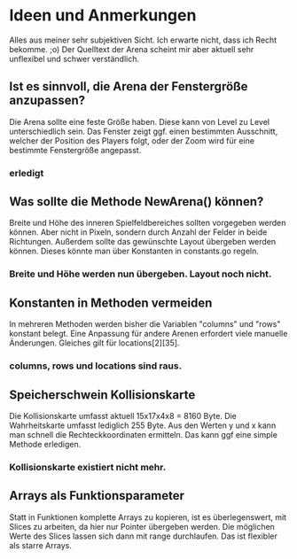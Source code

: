 # Ideen und Anmerkungen

Alles aus meiner sehr subjektiven Sicht.
Ich erwarte nicht, dass ich Recht bekomme. ;o)
Der Quelltext der Arena scheint mir aber aktuell
sehr unflexibel und schwer verständlich.

## Ist es sinnvoll, die Arena der Fenstergröße anzupassen?
Die Arena sollte eine feste Größe haben. 
Diese kann von Level zu Level unterschiedlich sein. 
Das Fenster zeigt ggf. einen bestimmten Ausschnitt, 
welcher der Position des Players folgt, 
oder der Zoom wird für eine bestimmte Fenstergröße angepasst. 
### erledigt

## Was sollte die Methode NewArena() können?
Breite und Höhe des inneren Spielfeldbereiches sollten vorgegeben werden können.
Aber nicht in Pixeln, sondern durch Anzahl der Felder in beide Richtungen.
Außerdem sollte das gewünschte Layout übergeben werden können.
Dieses könnte man über Konstanten in constants.go regeln.
### Breite und Höhe werden nun übergeben. Layout noch nicht.

## Konstanten in Methoden vermeiden
In mehreren Methoden werden bisher die Variablen "columns" und "rows"
konstant belegt. Eine Anpassung für andere Arenen erfordert viele manuelle Änderungen.
Gleiches gilt für locations[2][35].
### columns, rows und locations sind raus.

## Speicherschwein Kollisionskarte
Die Kollisionskarte umfasst aktuell 15x17x4x8 = 8160 Byte.
Die Wahrheitskarte umfasst lediglich 255 Byte.
Aus den Werten y und x kann man schnell die Rechteckkoordinaten ermitteln.
Das kann ggf eine simple Methode erledigen.
### Kollisionskarte existiert nicht mehr.

## Arrays als Funktionsparameter
Statt in Funktionen komplette Arrays zu kopieren,
ist es überlegenswert, mit Slices zu arbeiten, da hier
nur Pointer übergeben werden. Die möglichen Werte des
Slices lassen sich dann mit range durchlaufen.
Das ist flexibler als starre Arrays.